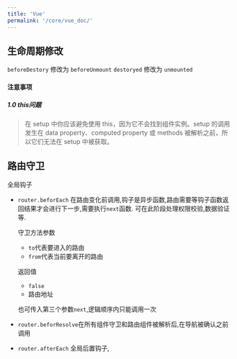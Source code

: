 ```yaml
---
title: 'Vue'
permalink: '/core/vue_doc/'
---
```



## 生命周期修改
`beforeDestory` 修改为 `beforeUnmount`
`destoryed` 修改为 `unmounted`

#### 注意事项
##### 1.0 this问题
> 在 setup 中你应该避免使用 this，因为它不会找到组件实例。setup 的调用发生在 data property、computed property 或 methods 被解析之前，所以它们无法在 setup 中被获取。

## 路由守卫
全局钩子
- `router.beforEach` 在路由变化前调用,钩子是异步函数,路由需要等钩子函数返回结果才会进行下一步,需要执行`next`函数.
    可在此阶段处理权限校验,数据验证等.

    守卫方法参数
    - `to`代表要进入的路由
    - `from`代表当前要离开的路由

    返回值
    - `false`
    - 路由地址

    也可传入第三个参数`next`,逻辑顺序内只能调用一次

- `router.beforResolve`在所有组件守卫和路由组件被解析后,在导航被确认之前调用

- `router.afterEach` 全局后置钩子,


